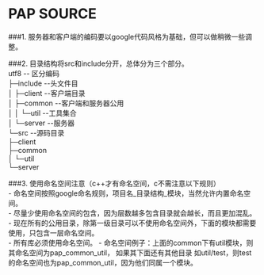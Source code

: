 # PAP SOURCE
###1. 服务器和客户端的编码要以google代码风格为基础，但可以做稍微一些调整。

###2. 目录结构将src和include分开，总体分为三个部分。  
      utf8 -- 区分编码  
    ├─include --头文件目  
    │  ├─client --客户端目录  
    │  ├─common --客户端和服务器公用  
    │  │  └─util --工具集合  
    │  └─server --服务器  
    └─src --源码目录  
        ├─client  
        ├─common  
        │  └─util  
        └─server  

###3. 使用命名空间注意（c++才有命名空间，c不需注意以下规则）  
    - 命名空间按照google命名规则，项目名_目录结构_模块，当然允许内置命名空间。  
    - 尽量少使用命名空间的包含，因为层数越多包含目录就会越长，而且更加混乱。  
    - 现在所有的公用目录，除第一级目录可以不使用命名空间外，下面的模块都需要使用，只包含一层命名空间。  
    - 所有库必须使用命名空间。
    - 命名空间例子：上面的common下有util模块，则其命名空间为pap_common_util，  如果其下面还有其他目录
      如util/test，则test的命名空间也为pap_common_util，因为他们同属一个模块。
